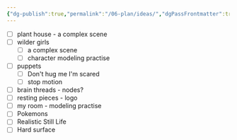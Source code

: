 ```yaml
---
{"dg-publish":true,"permalink":"/06-plan/ideas/","dgPassFrontmatter":true,"noteIcon":"","created":"2025-01-21T01:20:17.134+10:00","updated":"2025-01-21T16:22:09.697+10:00"}
---
```


- [ ] plant house - a complex scene
- [ ] wilder girls 
	- [ ] a complex scene
	- [ ] character modeling practise
- [ ] puppets
	- [ ] Don't hug me I'm scared
	- [ ] stop motion
- [ ] brain threads - nodes?
- [ ] resting pieces - logo
- [ ] my room - modeling practise
- [ ] Pokemons
- [ ] Realistic Still Life
- [ ] Hard surface